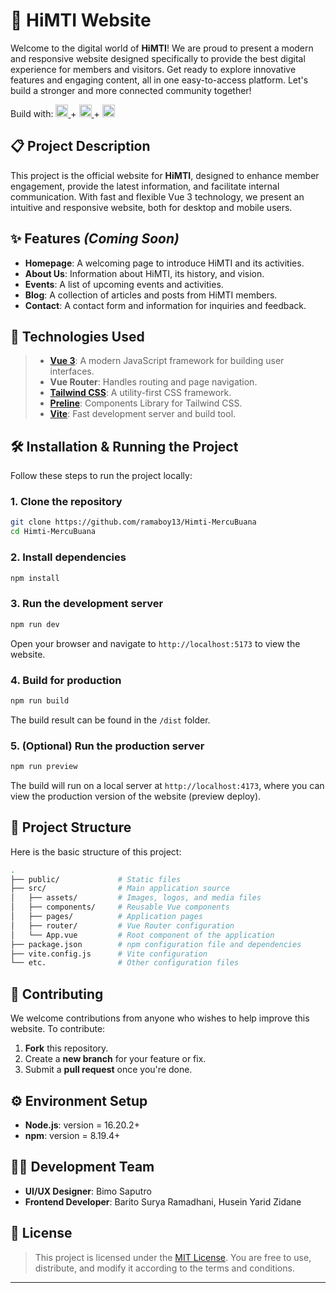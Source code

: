 # 🚀 **HiMTI Website**

Welcome to the digital world of **HiMTI**! We are proud to present a modern and responsive website designed specifically to provide the best digital experience for members and visitors. Get ready to explore innovative features and engaging content, all in one easy-to-access platform. Let's build a stronger and more connected community together!

<div >
Build with:
  <a margin-right="20px" target="_blank" href="https://vuejs.org/">
    <img height="20" src="https://cdn.simpleicons.org/vue.js?viewbox=auto" />
  </a> + 
  <a margin-right="20px" target="_blank" href="https://vite.dev/">
    <img height="20" src="https://cdn.simpleicons.org/vite?viewbox=auto" />
  </a>+
  <a margin-right="20px" target="_blank" href="https://tailwindcss.com/">
    <img height="20" src="https://cdn.simpleicons.org/tailwindcss?viewbox=auto" />
  </a>
</div>

## 📋 **Project Description**

This project is the official website for **HiMTI**, designed to enhance member engagement, provide the latest information, and facilitate internal communication. With fast and flexible Vue 3 technology, we present an intuitive and responsive website, both for desktop and mobile users.

## ✨ **Features** _(Coming Soon)_

- **Homepage**: A welcoming page to introduce HiMTI and its activities.
- **About Us**: Information about HiMTI, its history, and vision.
- **Events**: A list of upcoming events and activities.
- **Blog**: A collection of articles and posts from HiMTI members.
- **Contact**: A contact form and information for inquiries and feedback.

## 🔧 **Technologies Used**

> - **[Vue 3](https://vuejs.org/)**: A modern JavaScript framework for building user interfaces.
> - **Vue Router**: Handles routing and page navigation.
> - **[Tailwind CSS](https://tailwindcss.com/)**: A utility-first CSS framework.
> - **[Preline](https://preline.co/)**: Components Library for Tailwind CSS.
> - **[Vite](https://vite.dev/)**: Fast development server and build tool.

## 🛠️ **Installation & Running the Project**

Follow these steps to run the project locally:

### 1. **Clone the repository**

```bash
git clone https://github.com/ramaboy13/Himti-MercuBuana
cd Himti-MercuBuana
```

### 2. **Install dependencies**

```bash
npm install
```

### 3. **Run the development server**

```bash
npm run dev
```

Open your browser and navigate to `http://localhost:5173` to view the website.

### 4. **Build for production**

```bash
npm run build
```

The build result can be found in the `/dist` folder.

### 5. **(Optional) Run the production server**

```bash
npm run preview
```

The build will run on a local server at `http://localhost:4173`, where you can view the production version of the website (preview deploy).

## 📁 **Project Structure**

Here is the basic structure of this project:

```bash
.
├── public/             # Static files
├── src/                # Main application source
│   ├── assets/         # Images, logos, and media files
│   ├── components/     # Reusable Vue components
│   ├── pages/          # Application pages
│   ├── router/         # Vue Router configuration
│   └── App.vue         # Root component of the application
├── package.json        # npm configuration file and dependencies
├── vite.config.js      # Vite configuration
└── etc.                # Other configuration files
```

## 🌱 **Contributing**

We welcome contributions from anyone who wishes to help improve this website. To contribute:

1. **Fork** this repository.
2. Create a **new branch** for your feature or fix.
3. Submit a **pull request** once you're done.

<!-- For more information, please see [CONTRIBUTING.md](#). -->

## ⚙️ **Environment Setup**

- **Node.js**: version = 16.20.2+
- **npm**: version = 8.19.4+

## 👨‍💻 **Development Team**

- **UI/UX Designer**: Bimo Saputro
- **Frontend Developer**: Barito Surya Ramadhani, Husein Yarid Zidane

## 📝 **License**

> This project is licensed under the [MIT License](./LICENSE). You are free to use, distribute, and modify it according to the terms and conditions.

---
